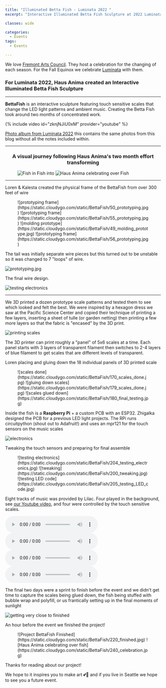 ```yaml
---
title: "Illuminated Betta Fish - Luminata 2022 "
excerpt: "Interactive Illuminated Betta Fish Sculpture at 2022 Luminata!"

classes: wide

categories:
  - Events
tags:
  - Events

---
```


We love [Fremont Arts Council](https://fremontartscouncil.org/).
They host a celebration for the changing of each season. For the Fall Equinox
we celebrate [Luminata](https://fremontartscouncil.org/luminata) with them.

### For Luminata 2022, Haus Anima created an Interactive Illuminated Betta Fish Sculpture
---

**BettaFish** is an interactive sculpture featuring touch sensitive scales that change the LED light patterns and ambient music.
Creating the Betta Fish took around two months of concentrated work.

{% include video id="zknjNJiU0xM" provider="youtube" %}

[Photo album from Luminata 2022](https://photos.app.goo.gl/3jUfCPXMs2Rhnzkh6)
this contains the same photos from this blog without all the notes included within.

---

<center><h3>A visual journey following Haus Anima's two month effort transforming</h3></center>

<figure class="third">
 <img alt="Fish in Fish" src="https://static.cloudygo.com/static/BettaFish/1_Fish_In_Fish.jpg">
 <span>into</span>
 <img alt="Haus Anima celebrating over Fish" src="https://static.cloudygo.com/static/BettaFish/240_celebration.jpg">
</figure>

---

Loren & Kalesta created the physical frame of the BettaFish from over 300 feet of wire


<figure class="half" markdown="span">
![prototyping frame](https://static.cloudygo.com/static/BettaFish/50_prototyping.jpg)
![prototyping frame](https://static.cloudygo.com/static/BettaFish/55_prototyping.jpg)
![molding prototype](https://static.cloudygo.com/static/BettaFish/49_molding_prototype.jpg)
![prototyping frame](https://static.cloudygo.com/static/BettaFish/56_prototyping.jpg)
</figure>


The tail was initially separate wire pieces but this turned out to be unstable so it was changed to 7 "loops" of wire.

![prototyping.jpg](https://static.cloudygo.com/static/BettaFish/57_prototyping.jpg)

The final wire design.

![testing electronics](https://static.cloudygo.com/static/BettaFish/204_testing_electronics.jpg)

---

We 3D printed a dozen prototype scale patterns and tested them to see which looked and felt the best.
We were inspired by a hexagon dress we saw at the Pacific Science Center and copied their technique of printing a few layers, inserting a sheet of tulle (or garden netting) then printing a few more layers so that the fabric is "encased" by the 3D print.

![printing scales](https://static.cloudygo.com/static/BettaFish/140_scales_printing.jpg)

The 3D printer can print roughly a "panel" of 5x6 scales at a time.
Each panel starts with 3 layers of transparent filament then switches to 2-4 layers
of blue filament to get scales that are different levels of transparent.

Loren placing and gluing down the 18 individual panels of 3D printed scale


<figure class="third" markdown="span">
![scales done](https://static.cloudygo.com/static/BettaFish/170_scales_done.jpg)
![gluing down scales](https://static.cloudygo.com/static/BettaFish/179_scales_done.jpg)
![scales glued down](https://static.cloudygo.com/static/BettaFish/180_final_testing.jpg)
</figure>


Inside the fish is a **Raspberry Pi** + a custom PCB with an ESP32.
Zhigalka designed the PCB for a previous LED light projects.
The RPi runs circuitpython (shout out to Adafruit!) and uses an mpr121 for the touch sensors on the music scales

![electronics](https://static.cloudygo.com/static/BettaFish/100_electronics_1.jpg)

Tweaking the touch sensors and preparing for final assemble

<figure class="third" markdown="span">
![testing electronics](https://static.cloudygo.com/static/BettaFish/204_testing_electronics.jpg)
![tweaking](https://static.cloudygo.com/static/BettaFish/200_tweaking.jpg)
![testing LED code](https://static.cloudygo.com/static/BettaFish/205_testing_LED_code.jpg)
</figure>

Eight tracks of music was provided by Lilac. Four played in the background, see [our Youtube video](https://youtu.be/zknjNJiU0xM),
and four were controlled by the touch sensitive scales.

<div>
  <audio controls src="https://static.cloudygo.com/static/BettaFish/01 Drums.mp3"></audio>
  <audio controls src="https://static.cloudygo.com/static/BettaFish/02 Emergence.mp3"></audio>
</div>
<div>
  <audio controls src="https://static.cloudygo.com/static/BettaFish/04 Kelley.mp3"></audio>
  <audio controls src="https://static.cloudygo.com/static/BettaFish/05 Piano.mp3"></audio>
</div>


The final two days were a sprint to finish before the event and we didn't get time to capture the scales being glued down, the fish being stuffed with bubble wrap and polyfill, or us frantically setting up in the final moments of sunlight

![getting very close to finished](https://static.cloudygo.com/static/BettaFish/210_getting_close.jpg)

An hour before the event we finished the project!

<figure class="half" markdown="span">
![Project BettaFish Finished](https://static.cloudygo.com/static/BettaFish/220_finished.jpg)
![Haus Anima celebrating over fish](https://static.cloudygo.com/static/BettaFish/240_celebration.jpg)
</figure>


Thanks for reading about our project!

We hope to it inspires you to make art 💕🎨 and if you live in Seattle we hope to see you a future event.

